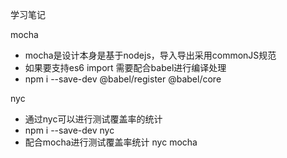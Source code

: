学习笔记

mocha
- mocha是设计本身是基于nodejs，导入导出采用commonJS规范
- 如果要支持es6 import 需要配合babel进行编译处理
- npm i --save-dev @babel/register @babel/core

nyc
- 通过nyc可以进行测试覆盖率的统计
- npm i --save-dev nyc
- 配合mocha进行测试覆盖率统计 nyc mocha
